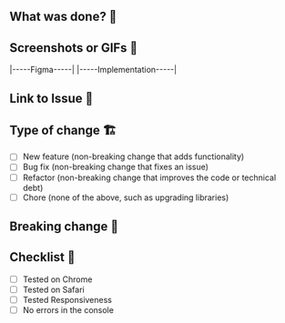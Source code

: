 ## What was done? 📝
<!-- explanation of what was done -->

## Screenshots or GIFs 📸
|-----Figma-----|
|-----Implementation-----|

## Link to Issue 🔗
<!-- provide the link to the related issue here -->

## Type of change 🏗
- [ ] New feature (non-breaking change that adds functionality)
- [ ] Bug fix (non-breaking change that fixes an issue)
- [ ] Refactor (non-breaking change that improves the code or technical debt)
- [ ] Chore (none of the above, such as upgrading libraries)

## Breaking change 🚨
<!-- describe here the breaking changes -->

## Checklist 🧐
- [ ] Tested on Chrome
- [ ] Tested on Safari
- [ ] Tested Responsiveness
- [ ] No errors in the console
